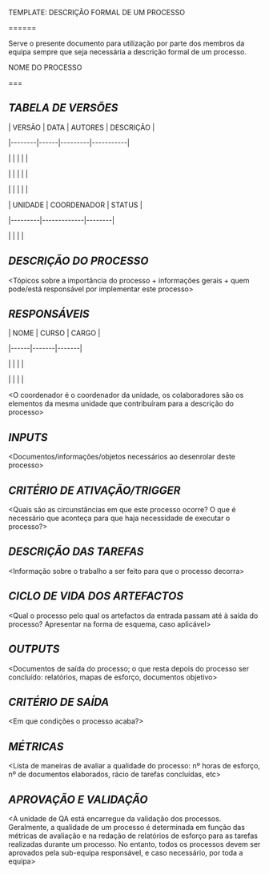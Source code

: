 ﻿TEMPLATE: DESCRIÇÃO FORMAL DE UM PROCESSO


======



Serve o presente documento para utilização por parte dos membros da equipa sempre que seja necessária a descrição formal de um processo.


NOME DO PROCESSO



===



## *TABELA DE VERSÕES*



| VERSÃO | DATA | AUTORES | DESCRIÇÃO |

|--------|------|---------|-----------|

|        |      |         |           |

|        |      |         |           |

|        |      |         |           |



| UNIDADE | COORDENADOR | STATUS |

|---------|-------------|--------|

|         |             |        |



## *DESCRIÇÃO DO PROCESSO*



<Tópicos sobre a importância do processo + informações gerais + quem pode/está responsável por implementar este processo>



## *RESPONSÁVEIS*



| NOME | CURSO | CARGO |

|------|-------|-------|

|      |       |       |

|      |       |       |



<O coordenador é o coordenador da unidade, os colaboradores são os elementos da mesma unidade que contribuíram para a descrição do processo>



## *INPUTS*



<Documentos/informações/objetos necessários ao desenrolar deste processo>



## *CRITÉRIO DE ATIVAÇÃO/TRIGGER*



<Quais são as circunstâncias em que este processo ocorre? O que é necessário que aconteça para que haja necessidade de executar o processo?>



## *DESCRIÇÃO DAS TAREFAS*



<Informação sobre o trabalho a ser feito para que o processo decorra>



## *CICLO DE VIDA DOS ARTEFACTOS*



<Qual o processo pelo qual os artefactos da entrada passam até à saída do processo? Apresentar na forma de esquema, caso aplicável>



## *OUTPUTS*



<Documentos de saída do processo; o que resta depois do processo ser concluído: relatórios, mapas de esforço, documentos objetivo>



## *CRITÉRIO DE SAÍDA*



<Em que condições o processo acaba?>



## *MÉTRICAS*



<Lista de maneiras de avaliar a qualidade do processo: nº horas de esforço, nº de documentos elaborados, rácio de tarefas concluídas, etc>



## *APROVAÇÃO E VALIDAÇÃO*



<A unidade de QA está encarregue da validação dos processos. Geralmente, a qualidade de um processo é determinada em função das métricas de avaliação e na redação de relatórios de esforço para as tarefas realizadas durante um processo. No entanto, todos os processos devem ser aprovados pela sub-equipa responsável, e caso necessário, por toda a equipa>


